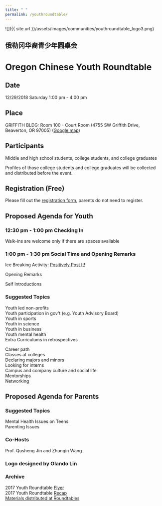 ```yaml
---
title: " "
permalink: /youthroundtable/
---
```


![]({{ site.url }}/assets/images/communities/youthroundtable_logo3.png)

## 俄勒冈华裔青少年圆桌会
# Oregon Chinese Youth Roundtable

## Date
12/29/2018 Saturday 1:00 pm - 4:00 pm

## Place
GRIFFITH BLDG: Room 100 - Court Room (4755 SW Griffith Drive, Beaverton, OR 97005) ([Google map](https://goo.gl/maps/8CKG6jYK3a82))

## Participants

Middle and high school students, college students, and college graduates

Profiles of those college students and college graduates will be collected and distributed before the event.

## Registration (Free)

Please fill out the [registration form](https://docs.google.com/forms/d/e/1FAIpQLSe3US3y88Gut91Fc1zL7OabBz-XI-JRAlOepgQqNvGKtvSaFQ/viewform?vc=0&c=0&w=1), parents do not need to register.

## Proposed Agenda for Youth

### 12:30 pm - 1:00 pm Checking In

Walk-ins are welcome only if there are spaces available

### 1:00 pm - 1:30 pm Social Time and Opening Remarks

Ice Breaking Activity: [Positively Post It!](https://www.facebook.com/Positively-Post-It-1527356444166258/)

Opening Remarks

Self Introductions

### Suggested Topics

Youth led non-profits  
Youth participation in gov't (e.g. Youth Advisory Board)  
Youth in sports  
Youth in science  
Youth in business  
Youth mental health  
Extra Curriculums in retrospectives  

Career path  
Classes at colleges  
Declaring majors and minors  
Looking for interns  
Campus and company culture and social life  
Mentorships  
Networking  

## Proposed Agenda for Parents

### Suggested Topics

Mental Health Issues on Teens  
Parenting Issues  

### Co-Hosts

Prof. Qusheng Jin and Zhunqin Wang

### Logo designed by Olando Lin

### Archive

2017 Youth Roundtable [Flyer](/assets/pdf/youth-roundtable-2017.pdf)  
2017 Youth Roundtable [Recap](http://pdxchinese.org/youth-roundtable-2017-recap/)  
[Materials distributed at Roundtables](http://pdxchinese.org/resources/benefits_resources/roundtable/)
